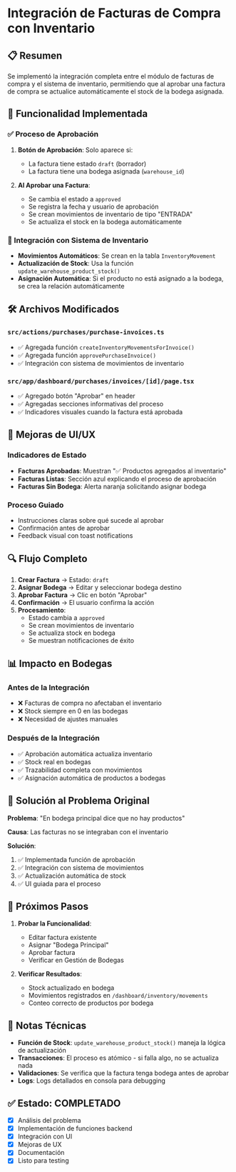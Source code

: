 # Integración de Facturas de Compra con Inventario

## 📋 Resumen
Se implementó la integración completa entre el módulo de facturas de compra y el sistema de inventario, permitiendo que al aprobar una factura de compra se actualice automáticamente el stock de la bodega asignada.

## 🎯 Funcionalidad Implementada

### ✅ Proceso de Aprobación
1. **Botón de Aprobación**: Solo aparece si:
   - La factura tiene estado `draft` (borrador)
   - La factura tiene una bodega asignada (`warehouse_id`)

2. **Al Aprobar una Factura**:
   - Se cambia el estado a `approved`
   - Se registra la fecha y usuario de aprobación
   - Se crean movimientos de inventario de tipo "ENTRADA"
   - Se actualiza el stock en la bodega automáticamente

### 🔄 Integración con Sistema de Inventario
- **Movimientos Automáticos**: Se crean en la tabla `InventoryMovement`
- **Actualización de Stock**: Usa la función `update_warehouse_product_stock()`
- **Asignación Automática**: Si el producto no está asignado a la bodega, se crea la relación automáticamente

## 🛠️ Archivos Modificados

### `src/actions/purchases/purchase-invoices.ts`
- ✅ Agregada función `createInventoryMovementsForInvoice()`
- ✅ Agregada función `approvePurchaseInvoice()`
- ✅ Integración con sistema de movimientos de inventario

### `src/app/dashboard/purchases/invoices/[id]/page.tsx`
- ✅ Agregado botón "Aprobar" en header
- ✅ Agregadas secciones informativas del proceso
- ✅ Indicadores visuales cuando la factura está aprobada

## 🎨 Mejoras de UI/UX

### Indicadores de Estado
- **Facturas Aprobadas**: Muestran "✅ Productos agregados al inventario"
- **Facturas Listas**: Sección azul explicando el proceso de aprobación
- **Facturas Sin Bodega**: Alerta naranja solicitando asignar bodega

### Proceso Guiado
- Instrucciones claras sobre qué sucede al aprobar
- Confirmación antes de aprobar
- Feedback visual con toast notifications

## 🔍 Flujo Completo

1. **Crear Factura** → Estado: `draft`
2. **Asignar Bodega** → Editar y seleccionar bodega destino
3. **Aprobar Factura** → Clic en botón "Aprobar"
4. **Confirmación** → El usuario confirma la acción
5. **Procesamiento**:
   - Estado cambia a `approved`
   - Se crean movimientos de inventario
   - Se actualiza stock en bodega
   - Se muestran notificaciones de éxito

## 📊 Impacto en Bodegas

### Antes de la Integración
- ❌ Facturas de compra no afectaban el inventario
- ❌ Stock siempre en 0 en las bodegas
- ❌ Necesidad de ajustes manuales

### Después de la Integración
- ✅ Aprobación automática actualiza inventario
- ✅ Stock real en bodegas
- ✅ Trazabilidad completa con movimientos
- ✅ Asignación automática de productos a bodegas

## 🔧 Solución al Problema Original

**Problema**: "En bodega principal dice que no hay productos"

**Causa**: Las facturas no se integraban con el inventario

**Solución**: 
1. ✅ Implementada función de aprobación
2. ✅ Integración con sistema de movimientos
3. ✅ Actualización automática de stock
4. ✅ UI guiada para el proceso

## 🚀 Próximos Pasos

1. **Probar la Funcionalidad**:
   - Editar factura existente
   - Asignar "Bodega Principal" 
   - Aprobar factura
   - Verificar en Gestión de Bodegas

2. **Verificar Resultados**:
   - Stock actualizado en bodega
   - Movimientos registrados en `/dashboard/inventory/movements`
   - Conteo correcto de productos por bodega

## 📝 Notas Técnicas

- **Función de Stock**: `update_warehouse_product_stock()` maneja la lógica de actualización
- **Transacciones**: El proceso es atómico - si falla algo, no se actualiza nada
- **Validaciones**: Se verifica que la factura tenga bodega antes de aprobar
- **Logs**: Logs detallados en consola para debugging

## ✅ Estado: COMPLETADO
- [x] Análisis del problema
- [x] Implementación de funciones backend
- [x] Integración con UI
- [x] Mejoras de UX
- [x] Documentación
- [x] Listo para testing 